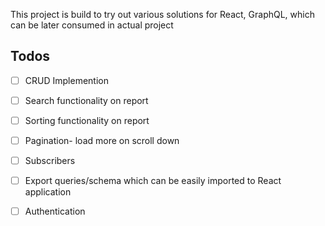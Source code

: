 This project is build to try out various solutions for React, GraphQL, which can be later consumed in actual project

## Todos

- [ ] CRUD Implemention
- [ ] Search functionality on report
- [ ] Sorting functionality on report
- [ ] Pagination- load more on scroll down
- [ ] Subscribers
- [ ] Export queries/schema which can be easily imported to React application
- [ ] Authentication

